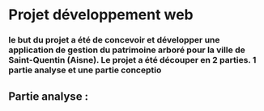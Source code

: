 # Projet développement web

### le but du projet a été de concevoir et développer une application de gestion du patrimoine arboré pour la ville de Saint-Quentin (Aisne). Le projet a été découper en 2 parties. 1 partie analyse et une partie conceptio

## Partie analyse :
